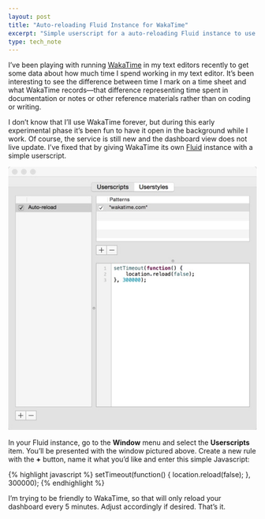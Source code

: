 ```yaml
---
layout: post
title: "Auto-reloading Fluid Instance for WakaTime"
excerpt: "Simple userscript for a auto-reloading Fluid instance to use with WakaTime (or any other web dashboard)"
type: tech_note
---
```


I’ve been playing with running [WakaTime](http://wakatime.com) in my text editors recently to get some data about how much time I spend working in my text editor. It’s been interesting to see the difference between time I mark on a time sheet and what WakaTime records—that difference representing time spent in documentation or notes or other reference materials rather than on coding or writing.

I don’t know that I’ll use WakaTime forever, but during this early experimental phase it’s been fun to have it open in the background while I work. Of course, the service is still new and the dashboard view does not live update. I’ve fixed that by giving WakaTime its own [Fluid](http://fluidapp.com) instance with a simple userscript.

![WakaTime Userscript](/images/2015/Wakatime_reload.jpg)

In your Fluid instance, go to the **Window** menu and select the **Userscripts** item. You’ll be presented with the window pictured above. Create a new rule with the **+** button, name it what you’d like and enter this simple Javascript:

{% highlight javascript %}
setTimeout(function() {
    location.reload(false);
}, 300000);
{% endhighlight %}

I’m trying to be friendly to WakaTime, so that will only reload your dashboard every 5 minutes. Adjust accordingly if desired. That’s it.